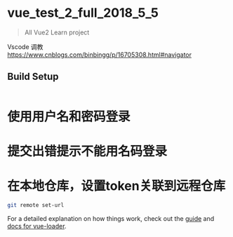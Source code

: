 # vue_test_2_full_2018_5_5

> All Vue2 Learn project

Vscode 调教
https://www.cnblogs.com/binbingg/p/16705308.html#navigator

## Build Setup

``` bash

```

# 使用用户名和密码登录
# 提交出错提示不能用名码登录
# 在本地仓库，设置token关联到远程仓库 
``` bash
git remote set-url 
```

For a detailed explanation on how things work, check out the [guide](http://vuejs-templates.github.io/webpack/) and [docs for vue-loader](http://vuejs.github.io/vue-loader).
